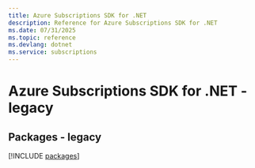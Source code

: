 ```yaml
---
title: Azure Subscriptions SDK for .NET
description: Reference for Azure Subscriptions SDK for .NET
ms.date: 07/31/2025
ms.topic: reference
ms.devlang: dotnet
ms.service: subscriptions
---
```

# Azure Subscriptions SDK for .NET - legacy
## Packages - legacy
[!INCLUDE [packages](subscriptions-index.md)]